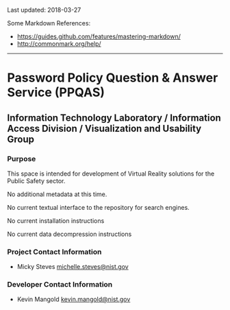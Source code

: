 Last updated: 2018-03-27

Some Markdown References:
 
 - https://guides.github.com/features/mastering-markdown/
 - http://commonmark.org/help/

---

# Password Policy Question &amp; Answer Service (PPQAS)

## Information Technology Laboratory / Information Access Division / Visualization and Usability Group

### Purpose

This space is intended for development of Virtual Reality solutions for the Public Safety sector.

No additional metadata at this time.

No current textual interface to the repository for search engines.

No current installation instructions

No current data decompression instructions

### Project Contact Information
 - Micky Steves <michelle.steves@nist.gov>

### Developer Contact Information
 - Kevin Mangold <kevin.mangold@nist.gov>
